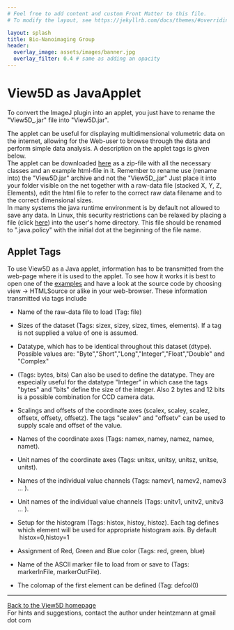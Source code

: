 ```yaml
---
# Feel free to add content and custom Front Matter to this file.
# To modify the layout, see https://jekyllrb.com/docs/themes/#overriding-theme-defaults

layout: splash
title: Bio-Nanoimaging Group
header:
  overlay_image: assets/images/banner.jpg
  overlay_filter: 0.4 # same as adding an opacity
---
```



View5D as JavaApplet
====================

To convert the ImageJ plugin into an applet, you just have to rename the "View5D\_.jar" file into "View5D.jar".  

The applet can be useful for displaying multidimensional volumetric data on the internet, allowing for the Web-user to browse through the data and perform simple data analysis. A description on the applet tags is given below.  
The applet can be downloaded [here](View5D.zip) as a zip-file with all the necessary classes and an example html-file in it. Remember to rename use (rename into) the "View5D.jar" archive and not the "View5D\_.jar" Just place it into your folder visible on the net together with a raw-data file (stacked X, Y, Z, Elements), edit the html file to refer to the correct raw data filename and to the correct dimensional sizes.  
In many systems the java runtime environment is by default not allowed to save any data. In Linux, this security restrictions can be relaxed by placing a file (click [here](java.policy)) into the user's home directory. This file should be renamed to ".java.policy" with the initial dot at the beginning of the file name.  

Applet Tags
-----------

To use View5D as a Java applet, information has to be transmitted from the web-page where it is used to the applet. To see how it works it is best to open one of the [examples](file:///home/rheintz/Prog/Java/View5D/examples/index.html#Testing) and have a look at the source code by choosing view -> HTMLSource or alike in your web-browser. These information transmitted via tags include  

*   Name of the raw-data file to load (Tag: file)
*   Sizes of the dataset (Tags: sizex, sizey, sizez, times, elements). If a tag is not supplied a value of one is assumed.
*   Datatype, which has to be identical throughout this dataset (dtype). Possible values are: "Byte","Short","Long","Integer","Float","Double" and "Complex"
*   (Tags: bytes, bits) Can also be used to define the datatype. They are especially useful for the datatype "Integer" in which case the tags "bytes" and "bits" define the size of the integer. Also 2 bytes and 12 bits is a possible combination for CCD camera data.  
    
*   Scalings and offsets of the coordinate axes (scalex, scaley, scalez, offsetx, offsety, offsetz). The tags "scalev" and "offsetv" can be used to supply scale and offset of the value.
*   Names of the coordinate axes (Tags: namex, namey, namez, namee, namet).
*   Unit names of the coordinate axes (Tags: unitsx, unitsy, unitsz, unitse, unitst).
*   Names of the individual value channels (Tags: namev1, namev2, namev3 ... ).
*   Unit names of the individual value channels (Tags: unitv1, unitv2, unitv3 ... ).
*   Setup for the histogram (Tags: histox, histoy, histoz). Each tag defines which element will be used for appropriate histogram axis. By default  histox=0,histoy=1
*   Assignment of Red, Green and Blue color (Tags: red, green, blue)
*   Name of the ASCII marker file to load from or save to (Tags: markerInFile, markerOutFile).
*   The colomap of the first element can be defined (Tag: defcol0)

  

* * *

[Back to the View5D homepage](View5D.html)  
For hints and suggestions, contact the author under heintzmann at gmail dot com